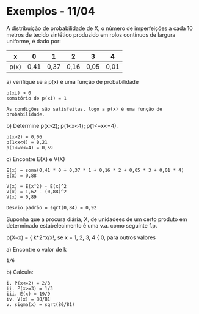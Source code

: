 # Exemplos - 11/04

A distribuição de probabilidade de X, o número de imperfeições a cada 10 metros de tecido sintético produzido em rolos contínuos de largura uniforme, é dado por: 

|   x  | 0 | 1 | 2 | 3 | 4 |
| ---- | - | - | - | - | - |
| p(x) | 0,41 | 0,37 | 0,16 | 0,05 | 0,01 |



a) verifique se a p(x) é uma função de probabilidade

    p(xi) > 0
    somatório de p(xi) = 1

    As condições são satisfeitas, logo a p(x) é uma função de probabilidade.

b) Determine p(x>2); p(1<x<4); p(1<=x<=4).

    p(x>2) = 0,06
    p(1<x<4) = 0,21
    p(1<=x<=4) = 0,59

c) Encontre E(X) e V(X)

    E(x) = soma(0,41 * 0 + 0,37 * 1 + 0,16 * 2 + 0,05 * 3 + 0,01 * 4)
    E(x) = 0,88

    V(x) = E(x^2) - E(x)^2
    V(x) = 1,62 - (0,88)^2
    V(x) = 0,89

    Desvio padrão = sqrt(0,84) = 0,92

Suponha que a procura diária, X, de unidadees de um certo produto em determinado estabelecimento é uma v.a. como seguinte f.p.

p(X=x) = { k*2^x/x!, se x = 1, 2, 3, 4
         { 0, para outros valores


a) Encontre o valor de k

    1/6

b) Calcula:

    i. P(x<=2) = 2/3
    ii. P(x>=3) = 1/3
    iii. E(x) = 19/9
    iv. V(x) = 80/81
    v. sigma(x) = sqrt(80/81)

 